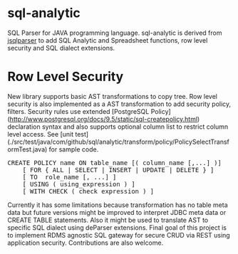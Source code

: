 sql-analytic
============

SQL Parser for JAVA programming language. 
sql-analytic is derived from [jsqlparser](http://jsqlparser.sourceforge.net)  to add SQL Analytic and Spreadsheet  functions, row level security and SQL dialect extensions.

Row Level Security
============

New library supports basic AST transformations to copy tree. Row level security is also implemented as a AST transformation to add security policy, filters. Security rules use extended [PostgreSQL Policy] (http://www.postgresql.org/docs/9.5/static/sql-createpolicy.html) declaration syntax and also supports optional column list to restrict column level access. See [unit test] (./src/test/java/com/github/sql/analytic/transform/policy/PolicySelectTransformTest.java) for sample code.  

<pre>
CREATE POLICY name ON table_name [( column_name [,...] )]
    [ FOR { ALL | SELECT | INSERT | UPDATE | DELETE } ]
    [ TO  role_name [, ...] ]
    [ USING ( using_expression ) ]
    [ WITH CHECK ( check_expression ) ]
</pre>

Currently it has some limitations because transformation has no table meta data but future versions might be improved to interpret JDBC meta data or CREATE TABLE statements.
Also it might be used to translate AST to specific SQL dialect using deParser extensions.
Final goal of this project is to implement RDMS agnostic SQL gateway for secure CRUD via REST using application security. 
Contributions are also welcome.  

   
 
     